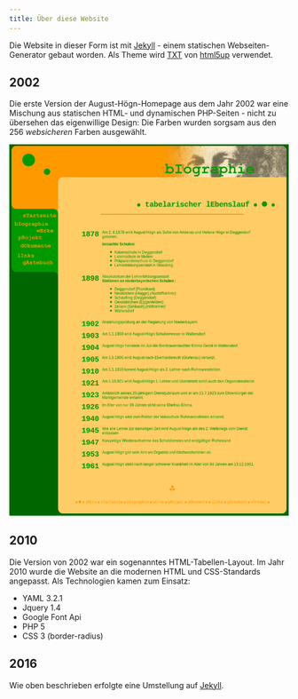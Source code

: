 ```yaml
---
title: Über diese Website
---
```


Die Website in dieser Form ist mit [Jekyll](http://jekyllrb.com/) -
einem statischen Webseiten-Generator gebaut worden. Als Theme wird
[TXT](http://html5up.net/txt) von [html5up](http://html5up.net)
verwendet.

<h2 class="major"><span>2002</span></h2>

Die erste Version der August-Högn-Homepage aus dem Jahr 2002 war eine
Mischung aus statischen HTML- und dynamischen PHP-Seiten - nicht zu
übersehen das eigenwillige Design: Die Farben wurden sorgsam aus den 256
_websicheren_ Farben ausgewählt.

<img src="website_2002.png">

<h2 class="major"><span>2010</span></h2>

Die Version von 2002 war ein sogenanntes HTML-Tabellen-Layout. Im Jahr
2010 wurde die Website an die modernen HTML und CSS-Standards angepasst.
Als Technologien kamen zum Einsatz:

* YAML 3.2.1
* Jquery 1.4
* Google Font Api
* PHP 5
* CSS 3 (border-radius)

<h2 class="major"><span>2016</span></h2>

Wie oben beschrieben erfolgte eine Umstellung auf
[Jekyll](http://jekyllrb.com/).